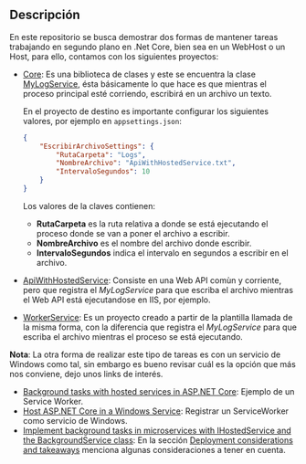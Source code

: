 ## Descripción

En este repositorio se busca demostrar dos formas de mantener tareas trabajando en segundo plano en .Net Core, bien sea en un WebHost o un Host, para ello, contamos con los siguientes proyectos:

- [Core](Core): Es una biblioteca de clases y este se encuentra la clase [MyLogService](Core/Services/MyLogService.cs), ésta básicamente lo que hace es que mientras el proceso principal esté corriendo, escribirá en un archivo un texto.

    En el proyecto de destino es importante configurar los siguientes valores, por ejemplo en `appsettings.json`:

    ```json
    {
        "EscribirArchivoSettings": {
            "RutaCarpeta": "Logs",
            "NombreArchivo": "ApiWithHostedService.txt",
            "IntervaloSegundos": 10
        }
    }

    ```

    Los valores de la claves contienen:
    - **RutaCarpeta** es la ruta relativa a donde se está ejecutando el proceso donde se van a poner el archivo a escribir.
    - **NombreArchivo** es el nombre del archivo donde escribir.
    - **IntervaloSegundos** indica el intervalo en segundos a escribir en el archivo.

- [ApiWithHostedService](ApiWithHostedService): Consiste en una Web API comùn y corriente, pero que registra el *MyLogService* para que escriba el archivo mientras el Web API está ejecutandose en IIS, por ejemplo.

- [WorkerService](WorkerService): Es un proyecto creado a partir de la plantilla llamada de la misma forma, con la diferencia que registra el *MyLogService* para que escriba el archivo mientras el proceso se está ejecutando.

**Nota**: La otra forma de realizar este tipo de tareas es con un servicio de Windows como tal, sin embargo es bueno revisar cuál es la opción que más nos conviene, dejo unos links de interés.

- [Background tasks with hosted services in ASP.NET Core](https://docs.microsoft.com/en-us/aspnet/core/fundamentals/host/hosted-services?view=aspnetcore-3.1): Ejemplo de un Service Worker.
- [Host ASP.NET Core in a Windows Service](https://docs.microsoft.com/en-us/aspnet/core/host-and-deploy/windows-service?view=aspnetcore-5.0&tabs=visual-studio): Registrar un ServiceWorker como servicio de Windows.
- [Implement background tasks in microservices with IHostedService and the BackgroundService class](https://docs.microsoft.com/en-us/dotnet/architecture/microservices/multi-container-microservice-net-applications/background-tasks-with-ihostedservice): En la sección [Deployment considerations and takeaways](https://docs.microsoft.com/en-us/dotnet/architecture/microservices/multi-container-microservice-net-applications/background-tasks-with-ihostedservice#deployment-considerations-and-takeaways) menciona algunas consideraciones a tener en cuenta.
